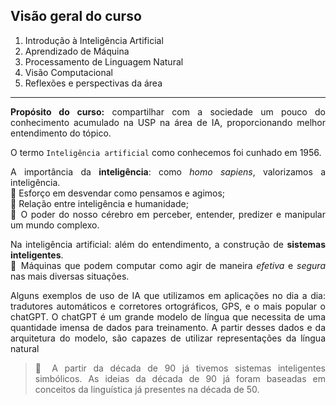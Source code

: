 ## Visão geral do curso

1. Introdução à Inteligência Artificial
2. Aprendizado de Máquina
3. Processamento de Linguagem Natural
4. Visão Computacional
5. Reflexões e perspectivas da área 

---

<div align="justify">

<b>Propósito do curso:</b> compartilhar com a sociedade um pouco do conhecimento acumulado na USP na área de IA, proporcionando melhor entendimento do tópico.

O termo `Inteligência artificial` como conhecemos foi cunhado em 1956.

A importância da <b>inteligência</b>: como _homo sapiens_, valorizamos a inteligência. <br>
🔸 Esforço em desvendar como pensamos e agimos; <br>
🔸 Relação entre inteligência e humanidade; <br>
🔸 O poder do nosso cérebro em perceber, entender, predizer e manipular um mundo complexo. <br>

Na inteligência artificial: além do entendimento, a construção de <b>sistemas inteligentes</b>. <br>
🔸 Máquinas que podem computar como agir de maneira _efetiva_ e _segura_ nas mais diversas situações. <br>

Alguns exemplos de uso de IA que utilizamos em aplicações no dia a dia: tradutores automáticos e corretores ortográficos, GPS, e o mais popular o chatGPT. 
O chatGPT é um grande modelo de língua que necessita de uma quantidade imensa de dados para treinamento. A partir desses dados e da arquitetura do modelo, são capazes de utilizar representações da língua natural

> 💭 A partir da década de 90 já tivemos sistemas inteligentes simbólicos. As ideias da década de 90 já foram baseadas em conceitos da linguística já presentes na década de 50.



</div>

